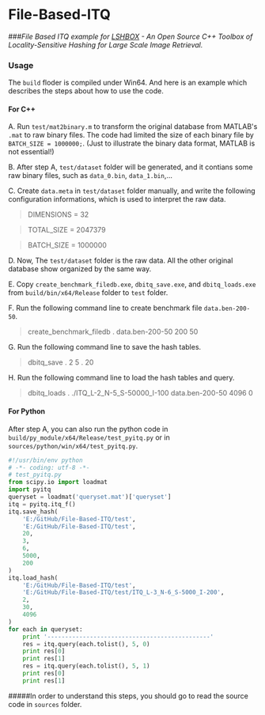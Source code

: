 File-Based-ITQ
==============

###*File Based ITQ example for [LSHBOX](https://github.com/RSIA-LIESMARS-WHU/LSHBOX) - An Open Source C++ Toolbox of Locality-Sensitive Hashing for Large Scale Image Retrieval.*

### Usage

The `build` floder is compiled under Win64. And here is an example which describes the steps about how to use the code.

#### For C++

A. Run `test/mat2binary.m` to transform the original database from MATLAB's `.mat` to raw binary files. The code had limited the size of each binary file by `BATCH_SIZE = 1000000;`. (Just to illustrate the binary data format, MATLAB is not essential!)

B. After step A, `test/dataset` folder will be generated, and it contians some raw binary files, such as `data_0.bin`, `data_1.bin`,...

C. Create `data.meta` in `test/dataset` folder manually, and write the following configuration informations, which is used to interpret the raw data. 

>DIMENSIONS = 32

>TOTAL_SIZE = 2047379

>BATCH_SIZE = 1000000

D. Now, The `test/dataset` folder is the raw data. All the other original database show organized by the same way.

E. Copy `create_benchmark_filedb.exe`, `dbitq_save.exe`, and `dbitq_loads.exe` from `build/bin/x64/Release` folder to `test` folder.

F. Run the following command line to create benchmark file `data.ben-200-50`.

>create_benchmark_filedb . data.ben-200-50 200 50

G. Run the following command line to save the hash tables.

>dbitq_save . 2 5 . 20

H. Run the following command line to load the hash tables and query.

>dbitq_loads . ./ITQ_L-2_N-5_S-50000_I-100 data.ben-200-50 4096 0

#### For Python

After step A, you can also run the python code in `build/py_module/x64/Release/test_pyitq.py` or in `sources/python/win/x64/test_pyitq.py`.

```python
#!/usr/bin/env python
# -*- coding: utf-8 -*-
# test_pyitq.py
from scipy.io import loadmat
import pyitq
queryset = loadmat('queryset.mat')['queryset']
itq = pyitq.itq_f()
itq.save_hash(
    'E:/GitHub/File-Based-ITQ/test',
    'E:/GitHub/File-Based-ITQ/test',
    20,
    3,
    6,
    5000,
    200
)
itq.load_hash(
    'E:/GitHub/File-Based-ITQ/test',
    'E:/GitHub/File-Based-ITQ/test/ITQ_L-3_N-6_S-5000_I-200',
    2,
    30,
    4096
)
for each in queryset:
    print '----------------------------------------------'
    res = itq.query(each.tolist(), 5, 0)
    print res[0]
    print res[1]
    res = itq.query(each.tolist(), 5, 1)
    print res[0]
    print res[1]
```

#####In order to understand this steps, you should go to read the source code in `sources` folder.








